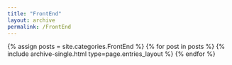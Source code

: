```yaml
---
title: "FrontEnd"
layout: archive
permalink: /FrontEnd
---
```



{% assign posts = site.categories.FrontEnd %}
{% for post in posts %} {% include archive-single.html type=page.entries_layout %} {% endfor %}